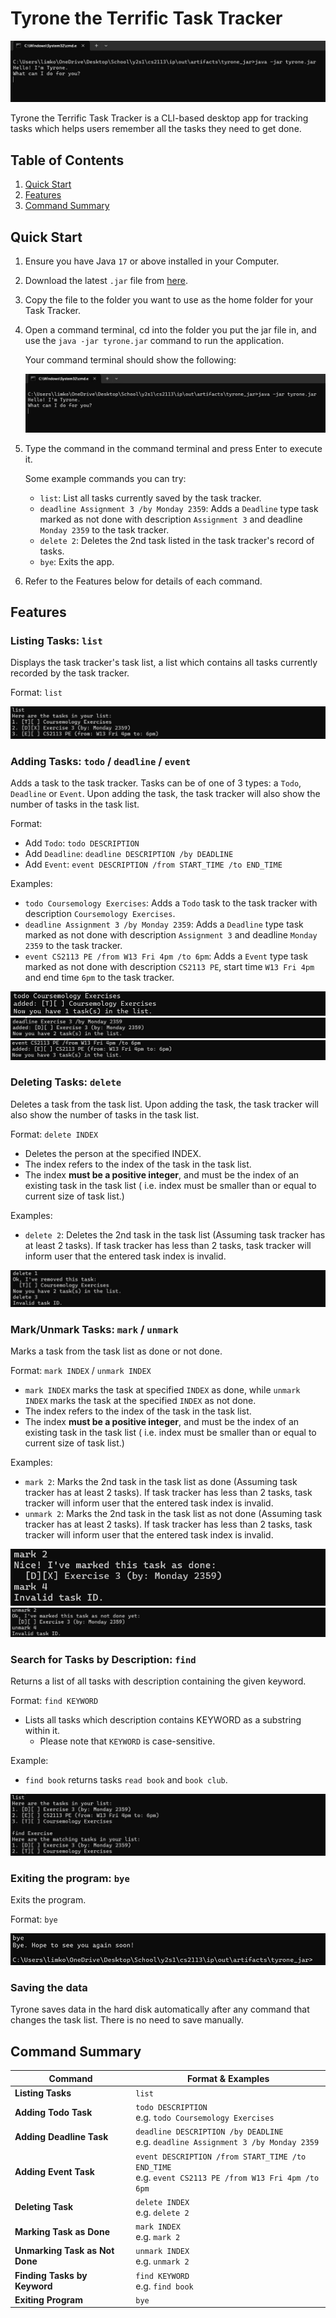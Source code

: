 # Tyrone the Terrific Task Tracker

![alt text](images/intro.jpg)

Tyrone the Terrific Task Tracker is a CLI-based desktop app for tracking 
tasks which helps users remember all the tasks they need to get done.

## Table of Contents
1. [Quick Start](#quick-start)
2. [Features](#features)
3. [Command Summary](#command-summary)

## Quick Start

1. Ensure you have Java `17` or above installed in your Computer.
2. Download the latest `.jar` file from [here](https://github.com/limkongkiat/ip/releases/tag/A-Release).
3. Copy the file to the folder you want to use as the home folder for your Task Tracker.
4. Open a command terminal, cd into the folder you put the jar file in, and use the 
`java -jar tyrone.jar` command to run the application.

    Your command terminal should show the following:

   ![alt text](images/intro.jpg)
5. Type the command in the command terminal and press Enter to execute it. 

    Some example commands you can try:

    * `list`: List all tasks currently saved by the task tracker.
    * `deadline Assignment 3 /by Monday 2359`: Adds a `Deadline` type task marked as not done
with description `Assignment 3` and deadline `Monday 2359` to the task tracker.
    * `delete 2`: Deletes the 2nd task listed in the task tracker's record of tasks.
    * `bye`: Exits the app.
6. Refer to the Features below for details of each command.

## Features
### Listing Tasks: `list`

Displays the task tracker's task list, a list which contains all tasks 
currently recorded by the task tracker.

Format: `list`

![alt text](images/list.jpg)

### Adding Tasks: `todo` / `deadline` / `event`

Adds a task to the task tracker. Tasks can be of one of 3 types: 
a `Todo`, `Deadline` or `Event`.
Upon adding the task, the task tracker will also show the number of tasks in the task list.

Format:
* Add `Todo`: `todo DESCRIPTION`
* Add `Deadline`: `deadline DESCRIPTION /by DEADLINE`
* Add `Event`: `event DESCRIPTION /from START_TIME /to END_TIME`

Examples: 
* `todo Coursemology Exercises`: Adds a `Todo` task to the task
tracker with description `Coursemology Exercises`.
* `deadline Assignment 3 /by Monday 2359`: Adds a `Deadline` type task marked as not done
with description `Assignment 3` and deadline `Monday 2359` to the task tracker.
* `event CS2113 PE /from W13 Fri 4pm /to 6pm`: Adds a `Event` type task marked as not done
  with description `CS2113 PE`, start time `W13 Fri 4pm` and end time `6pm` to the task tracker.

![alt text](images/todo.jpg)
![alt text](images/deadline.jpg)
![alt text](images/event.jpg)

### Deleting Tasks: `delete`

Deletes a task from the task list. Upon adding the task, the task tracker will also show
the number of tasks in the task list.

Format: `delete INDEX`
* Deletes the person at the specified INDEX.
* The index refers to the index of the task in the task list.
* The index **must be a positive integer**, and must be the index of an existing task in
the task list ( i.e. index must be smaller than or equal to current size of task list.)

Examples:
* `delete 2`: Deletes the 2nd task in the task list (Assuming task tracker has at least 2 tasks).
If task tracker has less than 2 tasks, task tracker will inform user that the entered task index is invalid.

![alt text](images/delete.jpg)

### Mark/Unmark Tasks: `mark` / `unmark`

Marks a task from the task list as done or not done.

Format: `mark INDEX` / `unmark INDEX`
* `mark INDEX` marks the task at specified `INDEX` as done, while `unmark INDEX` marks 
the task at the specified `INDEX` as not done.
* The index refers to the index of the task in the task list.
* The index **must be a positive integer**, and must be the index of an existing task in
  the task list ( i.e. index must be smaller than or equal to current size of task list.)

Examples:
* `mark 2`: Marks the 2nd task in the task list as done (Assuming task tracker has at least 2 tasks).
  If task tracker has less than 2 tasks, task tracker will inform user that the entered task index is invalid.
* `unmark 2`: Marks the 2nd task in the task list as not done (Assuming task tracker has at least 2 tasks).
  If task tracker has less than 2 tasks, task tracker will inform user that the entered task index is invalid.

![alt text](images/mark.jpg)
![alt text](images/unmark.jpg)

### Search for Tasks by Description: `find`

Returns a list of all tasks with description containing the given keyword.

Format: `find KEYWORD`
* Lists all tasks which description contains KEYWORD as a substring within it.
  * Please note that `KEYWORD` is case-sensitive.

Example:
* `find book` returns tasks `read book` and `book club`.

![alt text](images/find.jpg)

### Exiting the program: `bye`
Exits the program.

Format: `bye`

![alt text](images/bye.jpg)

### Saving the data
Tyrone saves data in the hard disk automatically after any command that changes the task list.
There is no need to save manually.

## Command Summary

| **Command**                 | **Format & Examples**                                                                                                     |
|-----------------------------|---------------------------------------------------------------------------------------------------------------------------|
| **Listing Tasks**            | `list`                                                                                                                   |
| **Adding Todo Task**         | `todo DESCRIPTION` <br> e.g. `todo Coursemology Exercises`                                                            |
| **Adding Deadline Task**     | `deadline DESCRIPTION /by DEADLINE` <br> e.g. `deadline Assignment 3 /by Monday 2359`                                  |
| **Adding Event Task**        | `event DESCRIPTION /from START_TIME /to END_TIME` <br> e.g. `event CS2113 PE /from W13 Fri 4pm /to 6pm`               |
| **Deleting Task**            | `delete INDEX` <br> e.g. `delete 2`                                                                                   |
| **Marking Task as Done**     | `mark INDEX` <br> e.g. `mark 2`                                                                                       |
| **Unmarking Task as Not Done** | `unmark INDEX` <br> e.g. `unmark 2`                                                                                 |
| **Finding Tasks by Keyword** | `find KEYWORD` <br> e.g. `find book`                                                                                  |
| **Exiting Program**          | `bye`                                                                                                                    |

